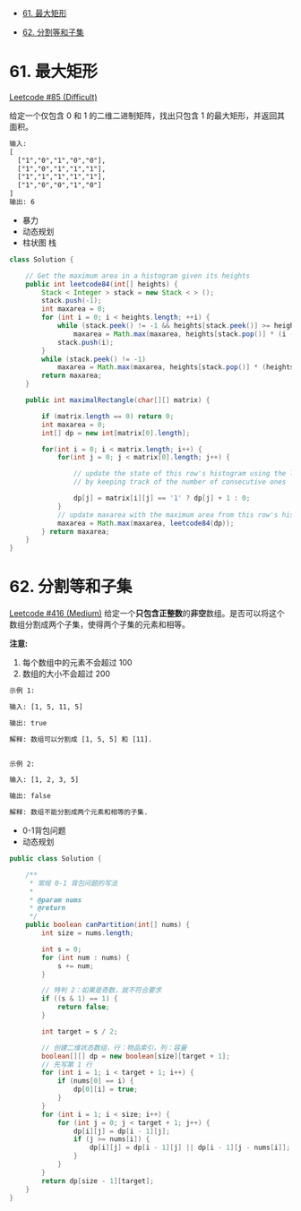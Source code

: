 <!-- GFM-TOC -->

* [61. 最大矩形](#61-最大矩形)
* [62. 分割等和子集](#62-分割等和子集)

  


  <!-- GFM-TOC -->


# 61. 最大矩形

[Leetcode #85 (Difficult)](https://leetcode-cn.com/problems/maximal-rectangle/)

给定一个仅包含 0 和 1 的二维二进制矩阵，找出只包含 1 的最大矩形，并返回其面积。

```html
输入:
[
  ["1","0","1","0","0"],
  ["1","0","1","1","1"],
  ["1","1","1","1","1"],
  ["1","0","0","1","0"]
]
输出: 6
```

- 暴力
- 动态规划
- 柱状图 栈
``` java
class Solution {

    // Get the maximum area in a histogram given its heights
    public int leetcode84(int[] heights) {
        Stack < Integer > stack = new Stack < > ();
        stack.push(-1);
        int maxarea = 0;
        for (int i = 0; i < heights.length; ++i) {
            while (stack.peek() != -1 && heights[stack.peek()] >= heights[i])
                maxarea = Math.max(maxarea, heights[stack.pop()] * (i - stack.peek() - 1));
            stack.push(i);
        }
        while (stack.peek() != -1)
            maxarea = Math.max(maxarea, heights[stack.pop()] * (heights.length - stack.peek() -1));
        return maxarea;
    }

    public int maximalRectangle(char[][] matrix) {

        if (matrix.length == 0) return 0;
        int maxarea = 0;
        int[] dp = new int[matrix[0].length];

        for(int i = 0; i < matrix.length; i++) {
            for(int j = 0; j < matrix[0].length; j++) {

                // update the state of this row's histogram using the last row's histogram
                // by keeping track of the number of consecutive ones

                dp[j] = matrix[i][j] == '1' ? dp[j] + 1 : 0;
            }
            // update maxarea with the maximum area from this row's histogram
            maxarea = Math.max(maxarea, leetcode84(dp));
        } return maxarea;
    }
}
```


# 62. 分割等和子集

[Leetcode #416 (Medium)](https://leetcode-cn.com/problems/partition-equal-subset-sum/)
给定一个**只包含正整数**的**非空**数组。是否可以将这个数组分割成两个子集，使得两个子集的元素和相等。

**注意:**

1. 每个数组中的元素不会超过 100
2. 数组的大小不会超过 200

```html
示例 1:

输入: [1, 5, 11, 5]

输出: true

解释: 数组可以分割成 [1, 5, 5] 和 [11].
 

示例 2:

输入: [1, 2, 3, 5]

输出: false

解释: 数组不能分割成两个元素和相等的子集.
```

- 0-1背包问题
- 动态规划
```java
public class Solution {

    /**
     * 常规 0-1 背包问题的写法
     *
     * @param nums
     * @return
     */
    public boolean canPartition(int[] nums) {
        int size = nums.length;

        int s = 0;
        for (int num : nums) {
            s += num;
        }

        // 特判 2：如果是奇数，就不符合要求
        if ((s & 1) == 1) {
            return false;
        }

        int target = s / 2;

        // 创建二维状态数组，行：物品索引，列：容量
        boolean[][] dp = new boolean[size][target + 1];
        // 先写第 1 行
        for (int i = 1; i < target + 1; i++) {
            if (nums[0] == i) {
                dp[0][i] = true;
            }
        }
        for (int i = 1; i < size; i++) {
            for (int j = 0; j < target + 1; j++) {
                dp[i][j] = dp[i - 1][j];
                if (j >= nums[i]) {
                    dp[i][j] = dp[i - 1][j] || dp[i - 1][j - nums[i]];
                }
            }
        }
        return dp[size - 1][target];
    }
}
```
